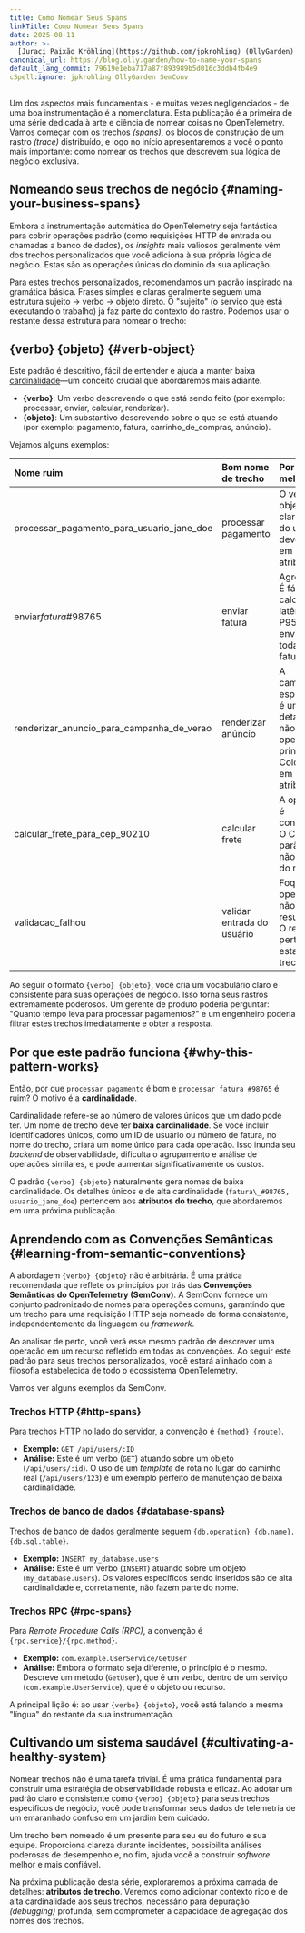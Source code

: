 ```yaml
---
title: Como Nomear Seus Spans
linkTitle: Como Nomear Seus Spans
date: 2025-08-11
author: >-
  [Juraci Paixão Kröhling](https://github.com/jpkrohling) (OllyGarden)
canonical_url: https://blog.olly.garden/how-to-name-your-spans
default_lang_commit: 79619e1eba717a87f893989b5d016c3ddb4fb4e9
cSpell:ignore: jpkrohling OllyGarden SemConv
---
```


Um dos aspectos mais fundamentais - e muitas vezes negligenciados - de uma boa
instrumentação é a nomenclatura. Esta publicação é a primeira de uma série
dedicada à arte e ciência de nomear coisas no OpenTelemetry. Vamos começar com
os trechos _(spans)_, os blocos de construção de um rastro _(trace)_
distribuído, e logo no início apresentaremos a você o ponto mais importante:
como nomear os trechos que descrevem sua lógica de negócio exclusiva.

## Nomeando seus trechos de negócio {#naming-your-business-spans}

Embora a instrumentação automática do OpenTelemetry seja fantástica para cobrir
operações padrão (como requisições HTTP de entrada ou chamadas a banco de
dados), os _insights_ mais valiosos geralmente vêm dos trechos personalizados
que você adiciona à sua própria lógica de negócio. Estas são as operações únicas
do domínio da sua aplicação.

Para estes trechos personalizados, recomendamos um padrão inspirado na gramática
básica. Frases simples e claras geralmente seguem uma estrutura sujeito -> verbo
-> objeto direto. O "sujeito" (o serviço que está executando o trabalho) já faz
parte do contexto do rastro. Podemos usar o restante dessa estrutura para nomear
o trecho:

## {verbo} {objeto} {#verb-object}

Este padrão é descritivo, fácil de entender e ajuda a manter baixa
[cardinalidade](/docs/concepts/glossary/#cardinality)—um conceito crucial que
abordaremos mais adiante.

- **{verbo}**: Um verbo descrevendo o que está sendo feito (por exemplo:
  processar, enviar, calcular, renderizar).
- **{objeto}**: Um substantivo descrevendo sobre o que se está atuando (por
  exemplo: pagamento, fatura, carrinho_de_compras, anúncio).

Vejamos alguns exemplos:

| Nome ruim                                 | Bom nome de trecho         | Por que é melhor                                                                        |
| :---------------------------------------- | :------------------------- | :-------------------------------------------------------------------------------------- |
| processar_pagamento_para_usuario_jane_doe | processar pagamento        | O verbo e objeto são claros. O ID do usuário deve estar em um atributo.                 |
| enviar*fatura*#98765                      | enviar fatura              | Agregável. É fácil calcular a latência P95 para o envio de todas as faturas.            |
| renderizar_anuncio_para_campanha_de_verao | renderizar anúncio         | A campanha específica é um detalhe, não a operação principal. Coloque-a em um atributo. |
| calcular_frete_para_cep_90210             | calcular frete             | A operação é consistente. O CEP é um parâmetro, não parte do nome.                      |
| validacao_falhou                          | validar entrada do usuário | Foque na operação, não no resultado. O resultado pertence ao estado do trecho.          |

Ao seguir o formato `{verbo} {objeto}`, você cria um vocabulário claro e
consistente para suas operações de negócio. Isso torna seus rastros extremamente
poderosos. Um gerente de produto poderia perguntar: "Quanto tempo leva para
processar pagamentos?" e um engenheiro poderia filtrar estes trechos
imediatamente e obter a resposta.

## Por que este padrão funciona {#why-this-pattern-works}

Então, por que `processar pagamento` é bom e `processar fatura #98765` é ruim? O
motivo é a **cardinalidade**.

Cardinalidade refere-se ao número de valores únicos que um dado pode ter. Um
nome de trecho deve ter **baixa cardinalidade**. Se você incluir identificadores
únicos, como um ID de usuário ou número de fatura, no nome do trecho, criará um
nome único para cada operação. Isso inunda seu _backend_ de observabilidade,
dificulta o agrupamento e análise de operações similares, e pode aumentar
significativamente os custos.

O padrão `{verbo} {objeto}` naturalmente gera nomes de baixa cardinalidade. Os
detalhes únicos e de alta cardinalidade (`fatura\_#98765, usuario_jane_doe`)
pertencem aos **atributos do trecho**, que abordaremos em uma próxima
publicação.

## Aprendendo com as Convenções Semânticas {#learning-from-semantic-conventions}

A abordagem `{verbo} {objeto}` não é arbitrária. É uma prática recomendada que
reflete os princípios por trás das **Convenções Semânticas do OpenTelemetry
(SemConv)**. A SemConv fornece um conjunto padronizado de nomes para operações
comuns, garantindo que um trecho para uma requisição HTTP seja nomeado de forma
consistente, independentemente da linguagem ou _framework_.

Ao analisar de perto, você verá esse mesmo padrão de descrever uma operação em
um recurso refletido em todas as convenções. Ao seguir este padrão para seus
trechos personalizados, você estará alinhado com a filosofia estabelecida de
todo o ecossistema OpenTelemetry.

Vamos ver alguns exemplos da SemConv.

### Trechos HTTP {#http-spans}

Para trechos HTTP no lado do servidor, a convenção é `{method} {route}`.

- **Exemplo:** `GET /api/users/:ID`
- **Análise:** Este é um verbo (`GET`) atuando sobre um objeto
  (`/api/users/:id`). O uso de um _template_ de rota no lugar do caminho real
  (`/api/users/123`) é um exemplo perfeito de manutenção de baixa cardinalidade.

### Trechos de banco de dados {#database-spans}

Trechos de banco de dados geralmente seguem
`{db.operation} {db.name}.{db.sql.table}`.

- **Exemplo:** `INSERT my_database.users`
- **Análise:** Este é um verbo (`INSERT`) atuando sobre um objeto
  (`my_database.users`). Os valores específicos sendo inseridos são de alta
  cardinalidade e, corretamente, não fazem parte do nome.

### Trechos RPC {#rpc-spans}

Para _Remote Procedure Calls (RPC)_, a convenção é `{rpc.service}/{rpc.method}`.

- **Exemplo:** `com.example.UserService/GetUser`
- **Análise:** Embora o formato seja diferente, o princípio é o mesmo. Descreve
  um método (`GetUser`), que é um verbo, dentro de um serviço
  (`com.example.UserService`), que é o objeto ou recurso.

A principal lição é: ao usar `{verbo} {objeto}`, você está falando a mesma
"língua" do restante da sua instrumentação.

## Cultivando um sistema saudável {#cultivating-a-healthy-system}

Nomear trechos não é uma tarefa trivial. É uma prática fundamental para
construir uma estratégia de observabilidade robusta e eficaz. Ao adotar um
padrão claro e consistente como `{verbo} {objeto}` para seus trechos específicos
de negócio, você pode transformar seus dados de telemetria de um emaranhado
confuso em um jardim bem cuidado.

Um trecho bem nomeado é um presente para seu eu do futuro e sua equipe.
Proporciona clareza durante incidentes, possibilita análises poderosas de
desempenho e, no fim, ajuda você a construir _software_ melhor e mais confiável.

Na próxima publicação desta série, exploraremos a próxima camada de detalhes:
**atributos de trecho**. Veremos como adicionar contexto rico e de alta
cardinalidade aos seus trechos, necessário para depuração _(debugging)_
profunda, sem comprometer a capacidade de agregação dos nomes dos trechos.
